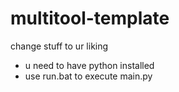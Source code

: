 # multitool-template
change stuff to ur liking

- u need to have python installed
- use run.bat to execute main.py
